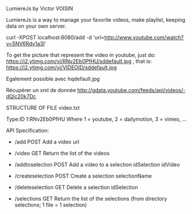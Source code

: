 LumiereJs by Victor VOISIN

LumiereJs is a way to manage your favorite videos, make playlist, keeping data on your own server.

curl -XPOST localhost:8080/add -d 'url=http://www.youtube.com/watch?v=5NV6Rdv1a3I'

To get the picture that represent the video in youtube, just do:
https://i2.ytimg.com/vi/RNv2Eb0PfHU/sddefault.jpg , that is:
https://i2.ytimg.com/vi/VIDEOID/sddefault.jpg

Egalement possible avec hqdefault.jpg

Récupérer un xml de donnée
http://gdata.youtube.com/feeds/api/videos/-dQlc20k7Dc

STRUCTURE OF FILE video.txt

Type:ID
1:RNv2Eb0PfHU
Where 1 = youtube, 2 = dailymotion, 3 = vimeo, ...



API Specification:

* /add								POST		Add a video
		url
		
* /video							GET			Return the list of the videos

* /addtoselection			POST		Add a video to a selection
		idSelection
		idVideo
		
* /createselection		POST		Create a selection
		selectionName
		
* /deleteselection		GET			Delete a selection
		idSelection
		
* /selections					GET			Return the list of the selections (from directory selections; 1 file = 1 selection)		
